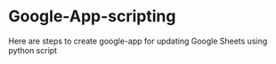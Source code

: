 # Google-App-scripting
Here are steps to create google-app for updating Google Sheets using python script
